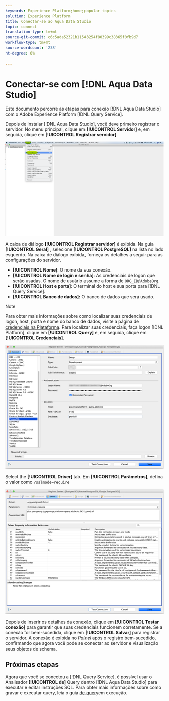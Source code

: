 ```yaml
---
keywords: Experience Platform;home;popular topics
solution: Experience Platform
title: Conectar-se ao Aqua Data Studio
topic: connect
translation-type: tm+mt
source-git-commit: c6c5ada52321b11543254f80399c38365f0fb9d7
workflow-type: tm+mt
source-wordcount: '238'
ht-degree: 0%

---
```



# Conectar-se com [!DNL Aqua Data Studio]

Este documento percorre as etapas para conexão [!DNL Aqua Data Studio] com o Adobe Experience Platform [!DNL Query Service].

Depois de instalar [!DNL Aqua Data Studio], você deve primeiro registrar o servidor. No menu principal, clique em **[!UICONTROL Servidor]** e, em seguida, clique em **[!UICONTROL Registrar servidor]**.

![](../images/clients/aqua-data-studio/register-server.png)

A caixa de diálogo **[!UICONTROL Registrar servidor]** é exibida. Na guia **[!UICONTROL Geral]** , selecione **[!UICONTROL PostgreSQL]** na lista no lado esquerdo. Na caixa de diálogo exibida, forneça os detalhes a seguir para as configurações do servidor.

- **[!UICONTROL Nome]**: O nome da sua conexão.
- **[!UICONTROL Nome de login e senha]**: As credenciais de logon que serão usadas. O nome de usuário assume a forma de `ORG_ID@AdobeOrg`.
- **[!UICONTROL Host e porta]**: O terminal do host e sua porta para [!DNL Query Service].
- **[!UICONTROL Banco de dados]:** O banco de dados que será usado.

>[!NOTE]
>
>Para obter mais informações sobre como localizar suas credenciais de logon, host, porta e nome do banco de dados, visite a página de [credenciais na Plataforma](https://platform.adobe.com/query/configuration). Para localizar suas credenciais, faça logon [!DNL Platform], clique em **[!UICONTROL Query]** e, em seguida, clique em **[!UICONTROL Credenciais]**.

![](../images/clients/aqua-data-studio/register-server-general-tab.png)

Select the **[!UICONTROL Driver]** tab. Em **[!UICONTROL Parâmetros]**, defina o valor como `?sslmode=require`

![](../images/clients/aqua-data-studio/register-server-driver-tab.png)

Depois de inserir os detalhes da conexão, clique em **[!UICONTROL Testar conexão]** para garantir que suas credenciais funcionem corretamente. Se a conexão for bem-sucedida, clique em **[!UICONTROL Salvar]** para registrar o servidor. A conexão é exibida no *Painel* após o registro bem-sucedido, confirmando que agora você pode se conectar ao servidor e visualização seus objetos de schema.

## Próximas etapas

Agora que você se conectou a [!DNL Query Service], é possível usar o Analisador **[!UICONTROL de]** Query dentro [!DNL Aqua Data Studio] para executar e editar instruções SQL. Para obter mais informações sobre como gravar e executar query, leia o guia [de query](../creating-queries/creating-queries.md)em execução.